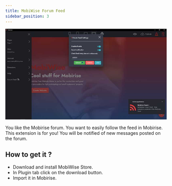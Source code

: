 ```yaml
---
title: MobiWise Forum Feed
sidebar_position: 3
---
```


![MobiWise Forum Feed](forum-feed.jpg)

You like the Mobirise forum. You want to easily follow the feed in Mobirise. This extension is for you! You will be notified of new messages posted on the forum.

## How to get it ?

- Download and install MobiWise Store.
- In Plugin tab click on the download button.
- Import it in Mobirise.
